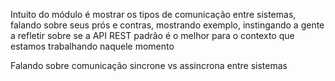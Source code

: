 Intuito do módulo é mostrar os tipos de comunicação entre sistemas, falando sobre seus prós e contras, mostrando exemplo, instingando a gente a refletir sobre se a API REST padrão é o melhor para o contexto que estamos trabalhando naquele momento

Falando sobre comunicação sincrone vs assincrona entre sistemas